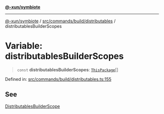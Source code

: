 [**@-xun/symbiote**](../../../../../README.md)

***

[@-xun/symbiote](../../../../../README.md) / [src/commands/build/distributables](../README.md) / distributablesBuilderScopes

# Variable: distributablesBuilderScopes

> `const` **distributablesBuilderScopes**: [`ThisPackage`](../../../../configure/enumerations/ThisPackageGlobalScope.md#thispackage)[]

Defined in: [src/commands/build/distributables.ts:155](https://github.com/Xunnamius/symbiote/blob/de44cf3f9abbc7550310bea0f718d51d9fdbe834/src/commands/build/distributables.ts#L155)

## See

[DistributablesBuilderScope](../../../../configure/enumerations/ThisPackageGlobalScope.md)
